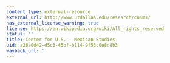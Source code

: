```yaml
---
content_type: external-resource
external_url: http://www.utdallas.edu/research/cusms/
has_external_license_warning: true
license: https://en.wikipedia.org/wiki/All_rights_reserved
status: ''
title: Center for U.S. - Mexican Studies
uid: a26a0d42-d5c3-45bf-b114-9f53c0e8d8b3
wayback_url: ''
---
```

